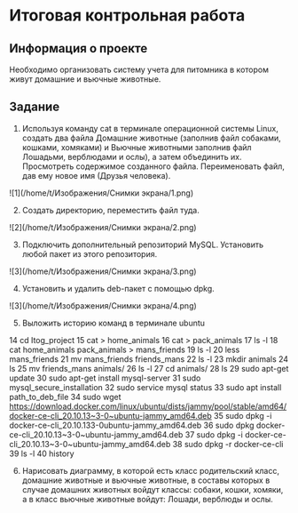 # Итоговая контрольная работа #

## Информация о проекте ##
Необходимо организовать систему учета для питомника в котором живут
домашние и вьючные животные.

## Задание ##
1. Используя команду cat в терминале операционной системы Linux, создать
   два файла Домашние животные (заполнив файл собаками, кошками,
   хомяками) и Вьючные животными заполнив файл Лошадьми, верблюдами и
   ослы), а затем объединить их. Просмотреть содержимое созданного файла.
   Переименовать файл, дав ему новое имя (Друзья человека).

![1](/home/t/Изображения/Снимки экрана/1.png)

2. Создать директорию, переместить файл туда.

![2](/home/t/Изображения/Снимки экрана/2.png)

3. Подключить дополнительный репозиторий MySQL. Установить любой пакет
   из этого репозитория.

![3](/home/t/Изображения/Снимки экрана/3.png)

4. Установить и удалить deb-пакет с помощью dpkg.

![3](/home/t/Изображения/Снимки экрана/4.png)

5. Выложить историю команд в терминале ubuntu

 14  cd Itog_project
   15  cat > home_animals
   16  cat > pack_animals
   17  ls -l
   18  cat home_animals pack_animals > mans_friends
   19  ls -l
   20  less mans_friends 
   21  mv mans_friends friends_mans
   22  ls -l
   23  mkdir animals
   24  ls 
   25  mv friends_mans animals/
   26  ls -l
   27  cd animals/
   28  ls
   29  sudo apt-get update
   30  sudo apt-get install mysql-server
   31  sudo mysql_secure_installation
   32  sudo service mysql status
   33  sudo apt install path_to_deb_file
   34  sudo wget https://download.docker.com/linux/ubuntu/dists/jammy/pool/stable/amd64/docker-ce-cli_20.10.13~3-0~ubuntu-jammy_amd64.deb
   35  sudo dpkg -i docker-ce-cli_20.10.133-0ubuntu-jammy_amd64.deb
   36  sudo dpkg docker-ce-cli_20.10.13~3-0~ubuntu-jammy_amd64.deb
   37  sudo dpkg -i  docker-ce-cli_20.10.13~3-0~ubuntu-jammy_amd64.deb
   38  sudo dpkg -r docker-ce-cli
   39  ls -l
   40  history 

6. Нарисовать диаграмму, в которой есть класс родительский класс, домашние
   животные и вьючные животные, в составы которых в случае домашних
   животных войдут классы: собаки, кошки, хомяки, а в класс вьючные животные
   войдут: Лошади, верблюды и ослы.